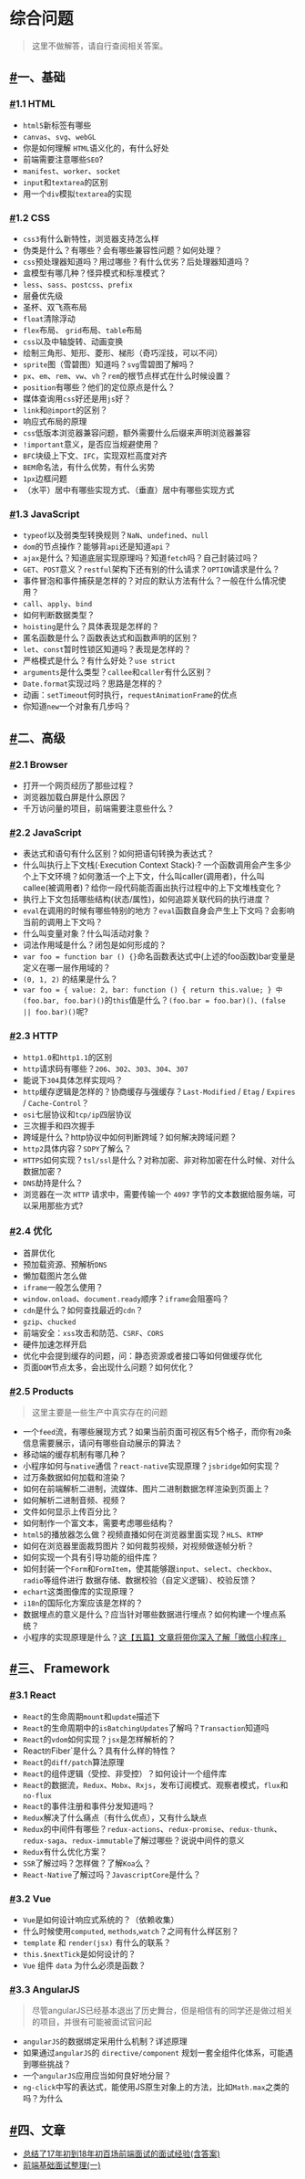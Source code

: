 # 综合问题

> 这里不做解答，请自行查阅相关答案。

## [#](https://blog.poetries.top/FE-Interview-Questions/docs/other-questions.html#%E4%B8%80%E3%80%81%E5%9F%BA%E7%A1%80)一、基础

### [#](https://blog.poetries.top/FE-Interview-Questions/docs/other-questions.html#_1-1-html)1.1 HTML

- `html5`新标签有哪些
- `canvas`、`svg`、`webGL`
- 你是如何理解 `HTML`语义化的，有什么好处
- 前端需要注意哪些`SEO`?
- `manifest`、`worker`、`socket`
- `input`和`textarea`的区别
- 用一个`div`模拟`textarea`的实现

### [#](https://blog.poetries.top/FE-Interview-Questions/docs/other-questions.html#_1-2-css)1.2 CSS

- `css3`有什么新特性，浏览器支持怎么样
- 伪类是什么？有哪些？会有哪些兼容性问题？如何处理？
- `css`预处理器知道吗？用过哪些？有什么优劣？后处理器知道吗？
- 盒模型有哪几种？怪异模式和标准模式？
- `less`、`sass`、`postcss`、`prefix`
- 层叠优先级
- 圣杯、双飞燕布局
- `float`清除浮动
- `flex`布局、 `grid`布局、`table`布局
- `css`以及中轴旋转、动画变换
- 绘制三角形、矩形、菱形、梯形（奇巧淫技，可以不问）
- `sprite`图（雪碧图）知道吗？`svg`雪碧图了解吗？
- `px`、`em`、`rem`、`vw`、`vh`？`rem`的根节点样式在什么时候设置？
- `position`有哪些？他们的定位原点是什么？
- 媒体查询用`css`好还是用`js`好？
- `link`和`@import`的区别？
- 响应式布局的原理
- `css`低版本浏览器兼容问题，额外需要什么后缀来声明浏览器兼容
- `!important`意义，是否应当规避使用？
- `BFC`块级上下文、`IFC`，实现双栏高度对齐
- `BEM`命名法，有什么优势，有什么劣势
- `1px`边框问题
- （水平）居中有哪些实现方式、（垂直）居中有哪些实现方式

### [#](https://blog.poetries.top/FE-Interview-Questions/docs/other-questions.html#_1-3-javascript)1.3 JavaScript

- `typeof`以及弱类型转换规则？`NaN`、`undefined`、`null`
- `dom`的节点操作？能够背`api`还是知道`api`？
- `ajax`是什么？知道底层实现原理吗？知道`fetch`吗？自己封装过吗？
- `GET`、`POST`意义？`restful`架构下还有别的什么请求？`OPTION`请求是什么？
- 事件冒泡和事件捕获是怎样的？对应的默认方法有什么？一般在什么情况使用？
- `call`、`apply`、`bind`
- 如何判断数据类型？
- `hoisting`是什么？具体表现是怎样的？
- 匿名函数是什么？函数表达式和函数声明的区别？
- `let`、`const`暂时性锁区知道吗？表现是怎样的？
- 严格模式是什么？有什么好处？`use strict`
- `arguments`是什么类型？`callee`和`caller`有什么区别？
- `Date.format`实现过吗？思路是怎样的？
- 动画：`setTimeout`何时执行，`requestAnimationFrame`的优点
- 你知道`new`一个对象有几步吗？

## [#](https://blog.poetries.top/FE-Interview-Questions/docs/other-questions.html#%E4%BA%8C%E3%80%81%E9%AB%98%E7%BA%A7)二、高级

### [#](https://blog.poetries.top/FE-Interview-Questions/docs/other-questions.html#_2-1-browser)2.1 Browser

- 打开一个网页经历了那些过程？
- 浏览器加载白屏是什么原因？
- 千万访问量的项目，前端需要注意些什么？

### [#](https://blog.poetries.top/FE-Interview-Questions/docs/other-questions.html#_2-2-javascript)2.2 JavaScript

- 表达式和语句有什么区别？如何把语句转换为表达式？
- 什么叫执行上下文栈(·Execution Context Stack)·? 一个函数调用会产生多少个上下文环境？如何激活一个上下文，什么叫caller(调用者)，什么叫callee(被调用者)？给你一段代码能否画出执行过程中的上下文堆栈变化？
- 执行上下文包括哪些结构(状态/属性)，如何追踪关联代码的执行进度？
- `eval`在调用的时候有哪些特别的地方？`eval`函数自身会产生上下文吗？会影响当前的调用上下文吗？
- 什么叫变量对象？什么叫活动对象？
- 词法作用域是什么？闭包是如何形成的？
- `var foo = function bar () {}`命名函数表达式中(上述的foo函数)bar变量是定义在哪一层作用域的？
- `(0, 1, 2)` 的结果是什么？
- `var foo = { value: 2, bar: function () { return this.value; } 中(foo.bar, foo.bar)()`的`this`值是什么？`(foo.bar = foo.bar)()、(false || foo.bar)()`呢?

### [#](https://blog.poetries.top/FE-Interview-Questions/docs/other-questions.html#_2-3-http)2.3 HTTP

- `http1.0`和`http1.1`的区别
- `http`请求码有哪些？`206`、`302`、`303`、`304`、`307`
- 能说下`304`具体怎样实现吗？
- `http`缓存逻辑是怎样的？协商缓存与强缓存？`Last-Modified` / `Etag` / `Expires` / `Cache-Control`？
- `osi`七层协议和`tcp/ip`四层协议
- 三次握手和四次握手
- 跨域是什么？http协议中如何判断跨域？如何解决跨域问题？
- `http2`具体内容？`SDPY`了解么？
- `HTTPS`如何实现？`tsl/ssl`是什么？对称加密、非对称加密在什么时候、对什么数据加密？
- `DNS`劫持是什么？
- 浏览器在一次 `HTTP` 请求中，需要传输一个 `4097` 字节的文本数据给服务端，可以采用那些方式?

### [#](https://blog.poetries.top/FE-Interview-Questions/docs/other-questions.html#_2-4-%E4%BC%98%E5%8C%96)2.4 优化

- 首屏优化
- 预加载资源、预解析`DNS`
- 懒加载图片怎么做
- `iframe`一般怎么使用？
- `window.onload`、`document.ready`顺序？`iframe`会阻塞吗？
- `cdn`是什么？如何查找最近的`cdn`？
- `gzip`、`chucked`
- 前端安全：`xss`攻击和防范、`CSRF`、`CORS`
- 硬件加速怎样开启
- 优化中会提到缓存的问题，问：静态资源或者接口等如何做缓存优化
- 页面`DOM`节点太多，会出现什么问题？如何优化？

### [#](https://blog.poetries.top/FE-Interview-Questions/docs/other-questions.html#_2-5-products)2.5 Products

> 这里主要是一些生产中真实存在的问题

- 一个`feed`流，有哪些展现方式？如果当前页面可视区有5个格子，而你有`20`条信息需要展示，请问有哪些自动展示的算法？
- 移动端的缓存机制有哪几种？
- 小程序如何与`native`通信？`react-native`实现原理？`jsbridge`如何实现？
- 过万条数据如何加载和渲染？
- 如何在前端解析二进制，流媒体、图片二进制数据怎样渲染到页面上？
- 如何解析二进制音频、视频？
- 文件如何显示上传百分比？
- 如何制作一个富文本，需要考虑哪些结构？
- `html5`的播放器怎么做？视频直播如何在浏览器里面实现？`HLS`、`RTMP`
- 如何在浏览器里面裁剪图片？如何裁剪视频，对视频做逐帧分析？
- 如何实现一个具有引导功能的组件库？
- 如何封装一个`Form`和`FormItem`，使其能够跟`input`、`select`、`checkbox`、`radio`等组件进行 数据存储、数据校验（自定义逻辑）、校验反馈？
- `echart`这类图像库的实现原理？
- `i18n`的国际化方案应该是怎样的？
- 数据埋点的意义是什么？应当针对哪些数据进行埋点？如何构建一个埋点系统？
- 小程序的实现原理是什么？[这【五篇】文章将带你深入了解「微信小程序」](https://github.com/phodal/articles/issues/32)

## [#](https://blog.poetries.top/FE-Interview-Questions/docs/other-questions.html#%E4%B8%89%E3%80%81-framework)三、 Framework

### [#](https://blog.poetries.top/FE-Interview-Questions/docs/other-questions.html#_3-1-react)3.1 React

- `React`的生命周期`mount`和`update`描述下
- `React`的生命周期中的`isBatchingUpdates`了解吗？`Transaction`知道吗
- `React`的`vdom`如何实现？`jsx`是怎样解析的？
- React`的`Fiber`是什么？具有什么样的特性？
- `React`的`diff/patch`算法原理
- `React`的组件逻辑（受控、非受控）？如何设计一个组件库
- `React`的数据流，`Redux`、`Mobx`、`Rxjs`，发布订阅模式、观察者模式，`flux`和`no-flux`
- `React`的事件注册和事件分发知道吗？
- `Redux`解决了什么痛点（有什么优点），又有什么缺点
- `Redux`的中间件有哪些？`redux-actions`、`redux-promise`、`redux-thunk`、`redux-saga`、`redux-immutable`了解过哪些？说说中间件的意义
- `Redux`有什么优化方案？
- `SSR`了解过吗？怎样做？了解`Koa`么？
- `React-Native`了解过吗？`JavascriptCore`是什么？

### [#](https://blog.poetries.top/FE-Interview-Questions/docs/other-questions.html#_3-2-vue)3.2 Vue

- `Vue`是如何设计响应式系统的？（依赖收集）
- 什么时候使用`computed`, `methods`,`watch`？之间有什么样区别？
- `template` 和 `render(jsx)` 有什么的联系？
- `this.$nextTick`是如何设计的？
- `Vue` 组件 `data` 为什么必须是函数？

### [#](https://blog.poetries.top/FE-Interview-Questions/docs/other-questions.html#_3-3-angularjs)3.3 AngularJS

> 尽管angularJS已经基本退出了历史舞台，但是相信有的同学还是做过相关的项目，并很有可能被面试官问起

- `angularJS`的数据绑定采用什么机制？详述原理
- 如果通过`angularJS`的 `directive/component` 规划一套全组件化体系，可能遇到哪些挑战？
- 一个`angularJS`应用应当如何良好地分层？
- `ng-click`中写的表达式，能使用JS原生对象上的方法，比如`Math.max`之类的吗？为什么

## [#](https://blog.poetries.top/FE-Interview-Questions/docs/other-questions.html#%E5%9B%9B%E3%80%81%E6%96%87%E7%AB%A0)四、文章

- [总结了17年初到18年初百场前端面试的面试经验(含答案)](https://juejin.im/post/5b44a485e51d4519945fb6b7)
- [前端基础面试整理(一)](https://juejin.im/post/5c62b92de51d457fd77b22ce?utm_source=gold_browser_extension)